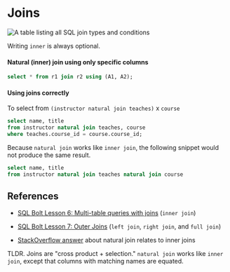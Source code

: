 # Joins

![A table listing all SQL join types and conditions](assets/sql_join_types.png "SQL join types")

Writing `inner` is always optional.

#### Natural (inner) join using only specific columns

```sql
select * from r1 join r2 using (A1, A2);
```

#### Using joins correctly

To select from  ```(instructor natural join teaches)``` x `course`

```sql
select name, title
from instructor natural join teaches, course
where teaches.course_id = course.course_id;
```

Because ```natural join``` works like ```inner join```, the following snippet would not produce the same result. 
```sql
select name, title
from instructor natural join teaches natural join course
```

## References

- [SQL Bolt Lesson 6: Multi-table queries with joins](https://sqlbolt.com/lesson/select_queries_with_joins) (```inner join```)

- [SQL Bolt Lesson 7: Outer Joins](https://sqlbolt.com/lesson/select_queries_with_outer_joins) (```left join```, ```right join```, and ```full join```)

- [StackOverflow answer](https://stackoverflow.com/questions/8696383/difference-between-natural-join-and-inner-join/8696397#8696397) about natural join relates to inner joins

TLDR. Joins are "cross product + selection." ```natural join``` works like ```inner join```, except that columns with matching names are equated.

